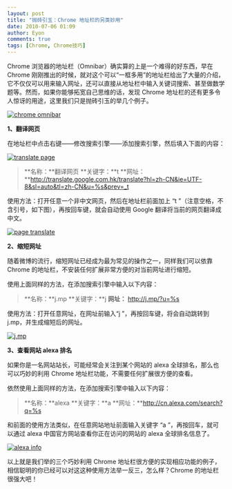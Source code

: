```yaml
---
layout: post
title: "抛砖引玉：Chrome 地址栏的另类妙用"
date: 2010-07-06 01:09
author: Eyon
comments: true
tags: [Chrome, Chrome技巧]
---
```

Chrome 浏览器的地址栏（Omnibar）确实算的上是一个难得的好东西，早在 Chrome 刚刚推出的时候，就对这个可以“一框多用”的地址栏给出了大量的介绍，它不仅仅可以用来输入网址，还可以直接从地址栏中输入关键词搜索、甚至做数学题等。然而，如果你能够拓宽自己思维的话，发现 Chrome 地址栏的还有更多令人惊讶的用途，这里我们只是抛砖引玉的举几个例子。

<a href="http://img.chromi.org/2010/07/chrome-omnibox.png">![](http://img.chromi.org/2010/07/chrome-omnibox.png "chrome omnibar")</a>

**1、翻译网页**

在地址栏中点击右键——修改搜索引擎——添加搜索引擎，然后填入下面的内容：

<a href="http://img.chromi.org/2010/07/translate-page.png">![](http://img.chromi.org/2010/07/translate-page.png "translate page")</a>



>**名称：**翻译网页
**关键字：**t
**网址：**http://translate.google.com.hk/translate?hl=zh-CN&ie=UTF-8&sl=auto&tl=zh-CN&u=%s&prev=_t



使用方法：打开任意一个非中文网页，然后在地址栏前面加上 “t ”（注意空格，不含引号，如下图），再按回车键，就会自动使用 Google 翻译将当前的网页<!--more-->翻译成中文。

<a href="http://img.chromi.org/2010/07/page-translate.png">![](http://img.chromi.org/2010/07/page-translate.png "page translate")</a>

**2、缩短网址**

随着微博的流行，缩短网址已经成为最为常见的操作之一，同样我们可以依靠 Chrome 的地址栏，不安装任何扩展非常方便的对当前网址进行缩短。

使用上面同样的方法，在添加搜索引擎中输入以下内容：



>**名称：**j.mp
**关键字：**j
**网址：** http://j.mp/?u=%s



使用方法：打开任意网址，在网址前输入“j ”，再按回车键，将会自动跳转到 j.mp，并生成缩短后的网址。

<a href="http://img.chromi.org/2010/07/j.mp_.png">![](http://img.chromi.org/2010/07/j.mp_.png "j.mp")</a>

**3、查看网站 alexa 排名**

如果你是一名网站站长，可能经常会关注到某个网站的 alexa 全球排名，那么也可以巧妙的利用 Chrome 地址栏功能，不需要任何扩展很方便的查看。

依然使用上面同样的方法，在添加搜索引擎中输入以下内容：



>**名称：**alexa
**关键字：**a
**网址：**http://cn.alexa.com/search?q=%s



和前面的使用方法类似，在任意网站地址前面输入关键字 “a ”，再按回车，就可以通过 alexa 中国官方网站查看你正在访问的网站的 alexa 全球排名信息了。

<a href="http://img.chromi.org/2010/07/alexa-info.png">![](http://img.chromi.org/2010/07/alexa-info.png "alexa info")</a>

以上就是我们举的三个巧妙利用 Chrome 地址栏很方便的实现相应功能的例子，相信聪明的你已经可以对这这种使用方法举一反三，怎么样？Chrome 的地址栏很强大吧！











